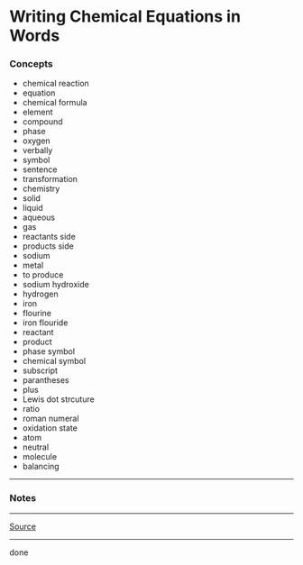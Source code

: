 # Writing Chemical Equations in Words

### Concepts

- chemical reaction
- equation
- chemical formula
- element
- compound
- phase
- oxygen
- verbally
- symbol
- sentence
- transformation
- chemistry
- solid
- liquid
- aqueous
- gas
- reactants side
- products side
- sodium
- metal
- to produce
- sodium hydroxide
- hydrogen
- iron
- flourine
- iron flouride
- reactant
- product
- phase symbol
- chemical symbol
- subscript
- parantheses
- plus
- Lewis dot strcuture
- ratio
- roman numeral
- oxidation state
- atom
- neutral
- molecule
- balancing

---

### Notes

---

[Source](https://youtu.be/N4MdZx1fgbA)

---

done